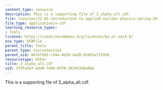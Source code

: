 ```yaml
---
content_type: resource
description: This is a supporting file of 3_alpha_alt.cdf.
file: /courses/22-02-introduction-to-applied-nuclear-physics-spring-2012/2f8fa547add07e6805f0343433d8a08a_3_alpha_alt.cdf
file_type: application/x-cdf
learning_resource_types:
- Tools
license: https://creativecommons.org/licenses/by-nc-sa/4.0/
ocw_type: OCWFile
parent_title: Tools
parent_type: CourseSection
parent_uid: 0e7e7681-cd4a-4d20-4a28-01dd1af12950
resourcetype: Other
title: 3_alpha_alt.cdf
uid: 2f8fa547-add0-7e68-05f0-343433d8a08a
---
```

This is a supporting file of 3_alpha_alt.cdf.